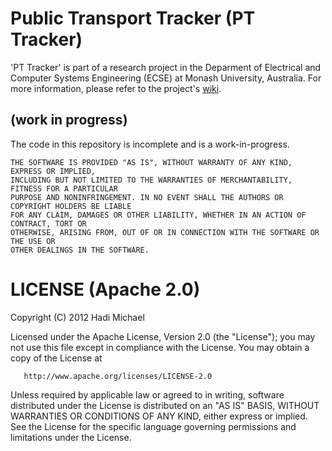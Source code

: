 Public Transport Tracker (PT Tracker)
===============
'PT Tracker' is part of a research project in the Deparment of Electrical and Computer Systems Engineering (ECSE) at Monash University, Australia. For more information, please refer to the project's [wiki](https://github.com/hadimichael/PT-Tracker/wiki "Wiki").

(work in progress)
---------------
The code in this repository is incomplete and is a work-in-progress.

	THE SOFTWARE IS PROVIDED "AS IS", WITHOUT WARRANTY OF ANY KIND, EXPRESS OR IMPLIED, 
	INCLUDING BUT NOT LIMITED TO THE WARRANTIES OF MERCHANTABILITY, FITNESS FOR A PARTICULAR 
	PURPOSE AND NONINFRINGEMENT. IN NO EVENT SHALL THE AUTHORS OR COPYRIGHT HOLDERS BE LIABLE 
	FOR ANY CLAIM, DAMAGES OR OTHER LIABILITY, WHETHER IN AN ACTION OF CONTRACT, TORT OR 
	OTHERWISE, ARISING FROM, OUT OF OR IN CONNECTION WITH THE SOFTWARE OR THE USE OR 
	OTHER DEALINGS IN THE SOFTWARE.

LICENSE (Apache 2.0)
===============
Copyright (C) 2012 Hadi Michael

   Licensed under the Apache License, Version 2.0 (the "License");
   you may not use this file except in compliance with the License.
   You may obtain a copy of the License at

       http://www.apache.org/licenses/LICENSE-2.0

   Unless required by applicable law or agreed to in writing, software
   distributed under the License is distributed on an "AS IS" BASIS,
   WITHOUT WARRANTIES OR CONDITIONS OF ANY KIND, either express or implied.
   See the License for the specific language governing permissions and
   limitations under the License.